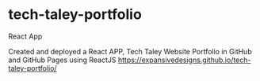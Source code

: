 # tech-taley-portfolio

React App 

Created and deployed a React APP, Tech Taley Website Portfolio in GitHub and GitHub Pages using ReactJS https://expansivedesigns.github.io/tech-taley-portfolio/
